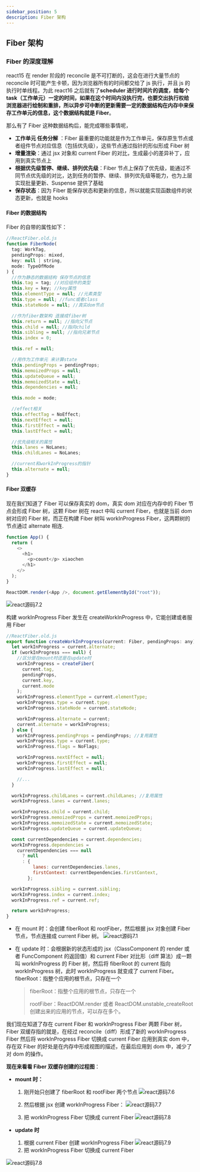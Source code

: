 ```yaml
---
sidebar_position: 5
description: Fiber 架构
---
```


## Fiber 架构

### Fiber 的深度理解

react15 在 render 阶段的 reconcile 是不可打断的，这会在进行大量节点的 reconcile 时可能产生卡顿，因为浏览器所有的时间都交给了 js 执行，并且 js 的执行时单线程。为此 react16 之后就有了**scheduler 进行时间片的调度，给每个 task（工作单元）一定的时间，如果在这个时间内没执行完，也要交出执行权给浏览器进行绘制和重排，所以异步可中断的更新需要一定的数据结构在内存中来保存工作单元的信息，这个数据结构就是 Fiber**。

那么有了 Fiber 这种数据结构后，能完成哪些事情呢，

- **工作单元 任务分解** ：Fiber 最重要的功能就是作为工作单元，保存原生节点或者组件节点对应信息（包括优先级），这些节点通过指针的形似形成 Fiber 树
- **增量渲染**：通过 jsx 对象和 current Fiber 的对比，生成最小的差异补丁，应用到真实节点上
- **根据优先级暂停、继续、排列优先级**：Fiber 节点上保存了优先级，能通过不同节点优先级的对比，达到任务的暂停、继续、排列优先级等能力，也为上层实现批量更新、Suspense 提供了基础
- **保存状态**：因为 Fiber 能保存状态和更新的信息，所以就能实现函数组件的状态更新，也就是 hooks

#### Fiber 的数据结构

Fiber 的自带的属性如下：

```js
//ReactFiber.old.js
function FiberNode(
  tag: WorkTag,
  pendingProps: mixed,
  key: null | string,
  mode: TypeOfMode
) {
  //作为静态的数据结构 保存节点的信息
  this.tag = tag; //对应组件的类型
  this.key = key; //key属性
  this.elementType = null; //元素类型
  this.type = null; //func或者class
  this.stateNode = null; //真实dom节点

  //作为fiber数架构 连接成fiber树
  this.return = null; //指向父节点
  this.child = null; //指向child
  this.sibling = null; //指向兄弟节点
  this.index = 0;

  this.ref = null;

  //用作为工作单元 来计算state
  this.pendingProps = pendingProps;
  this.memoizedProps = null;
  this.updateQueue = null;
  this.memoizedState = null;
  this.dependencies = null;

  this.mode = mode;

  //effect相关
  this.effectTag = NoEffect;
  this.nextEffect = null;
  this.firstEffect = null;
  this.lastEffect = null;

  //优先级相关的属性
  this.lanes = NoLanes;
  this.childLanes = NoLanes;

  //current和workInProgress的指针
  this.alternate = null;
}
```

#### Fiber 双缓存

现在我们知道了 Fiber 可以保存真实的 dom，真实 dom 对应在内存中的 Fiber 节点会形成 Fiber 树，这颗 Fiber 树在 react 中叫 current Fiber，也就是当前 dom 树对应的 Fiber 树，而正在构建 Fiber 树叫 workInProgress Fiber，这两颗树的节点通过 alternate 相连.

```js
function App() {
  return (
    <>
      <h1>
        <p>count</p> xiaochen
      </h1>
    </>
  );
}

ReactDOM.render(<App />, document.getElementById("root"));
```

![react源码7.2](https://xiaochen1024.com/20210529105724.png)

构建 workInProgress Fiber 发生在 createWorkInProgress 中，它能创建或者服用 Fiber

```js
//ReactFiber.old.js
export function createWorkInProgress(current: Fiber, pendingProps: any): Fiber {
  let workInProgress = current.alternate;
  if (workInProgress === null) {
    //区分是在mount时还是在update时
    workInProgress = createFiber(
      current.tag,
      pendingProps,
      current.key,
      current.mode
    );
    workInProgress.elementType = current.elementType;
    workInProgress.type = current.type;
    workInProgress.stateNode = current.stateNode;

    workInProgress.alternate = current;
    current.alternate = workInProgress;
  } else {
    workInProgress.pendingProps = pendingProps; //复用属性
    workInProgress.type = current.type;
    workInProgress.flags = NoFlags;

    workInProgress.nextEffect = null;
    workInProgress.firstEffect = null;
    workInProgress.lastEffect = null;

    //...
  }

  workInProgress.childLanes = current.childLanes; //复用属性
  workInProgress.lanes = current.lanes;

  workInProgress.child = current.child;
  workInProgress.memoizedProps = current.memoizedProps;
  workInProgress.memoizedState = current.memoizedState;
  workInProgress.updateQueue = current.updateQueue;

  const currentDependencies = current.dependencies;
  workInProgress.dependencies =
    currentDependencies === null
      ? null
      : {
          lanes: currentDependencies.lanes,
          firstContext: currentDependencies.firstContext,
        };

  workInProgress.sibling = current.sibling;
  workInProgress.index = current.index;
  workInProgress.ref = current.ref;

  return workInProgress;
}
```

- 在 mount 时：会创建 fiberRoot 和 rootFiber，然后根据 jsx 对象创建 Fiber 节点，节点连接成 current Fiber 树。 ![react源码7.1](https://xiaochen1024.com/20210529105729.png)

- 在 update 时：会根据新的状态形成的 jsx（ClassComponent 的 render 或者 FuncComponent 的返回值）和 current Fiber 对比形（diff 算法）成一颗叫 workInProgress 的 Fiber 树，然后将 fiberRoot 的 current 指向 workInProgress 树，此时 workInProgress 就变成了 current Fiber。fiberRoot：指整个应用的根节点，只存在一个

  > fiberRoot：指整个应用的根节点，只存在一个
  >
  > rootFiber：ReactDOM.render 或者 ReactDOM.unstable_createRoot 创建出来的应用的节点，可以存在多个。

我们现在知道了存在 current Fiber 和 workInProgress Fiber 两颗 Fiber 树，Fiber 双缓存指的就是，在经过 reconcile（diff）形成了新的 workInProgress Fiber 然后将 workInProgress Fiber 切换成 current Fiber 应用到真实 dom 中，存在双 Fiber 的好处是在内存中形成视图的描述，在最后应用到 dom 中，减少了对 dom 的操作。

**现在来看看 Fiber 双缓存创建的过程图**：

- **mount 时：**

  1.  刚开始只创建了 fiberRoot 和 rootFiber 两个节点 ![react源码7.6](https://xiaochen1024.com/20210529105732.png)

  2.  然后根据 jsx 创建 workInProgress Fiber： ![react源码7.7](https://xiaochen1024.com/20210529105735.png)

  3.  把 workInProgress Fiber 切换成 current Fiber ![react源码7.8](https://xiaochen1024.com/20210529105738.png)

- **update 时**

  1.  根据 current Fiber 创建 workInProgress Fiber ![react源码7.9](https://xiaochen1024.com/20210529105741.png)
  2.  把 workInProgress Fiber 切换成 current Fiber

![react源码7.8](https://xiaochen1024.com/20210529105745.png)

